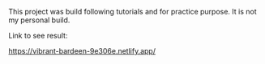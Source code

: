 This project was build following tutorials and for practice purpose. It is not my personal build.

Link to see result:

https://vibrant-bardeen-9e306e.netlify.app/
